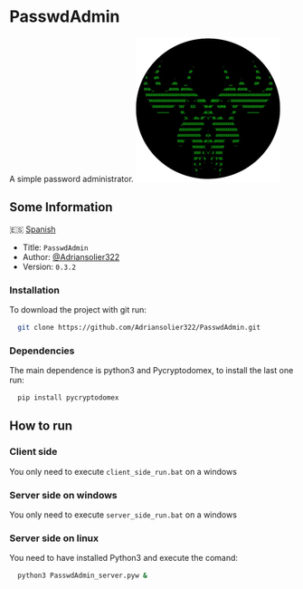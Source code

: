 # PasswdAdmin

A simple password administrator. 
![Logo](img/passwdAdmin_logo.png)


## Some Information
🇪🇸 [Spanish](README_spanish.md)
- Title: `PasswdAdmin`
- Author: [@Adriansolier322](https://www.github.com/Adriansolier322)
- Version: `0.3.2`


### Installation

To download the project with git run:
```bash
  git clone https://github.com/Adriansolier322/PasswdAdmin.git
```
### Dependencies
The main dependence is python3 and Pycryptodomex, to install the last one run:
```bash
  pip install pycryptodomex
```
## How to run

### Client side
You only need to execute `client_side_run.bat` on a windows
### Server side on windows
You only need to execute `server_side_run.bat` on a windows
### Server side on linux
You need to have installed Python3 and execute the comand:
```bash
  python3 PasswdAdmin_server.pyw &
```